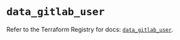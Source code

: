 # `data_gitlab_user`

Refer to the Terraform Registry for docs: [`data_gitlab_user`](https://registry.terraform.io/providers/gitlabhq/gitlab/16.11.0/docs/data-sources/user).
